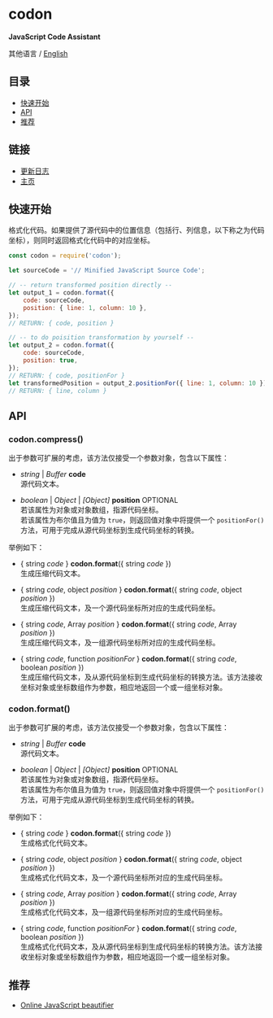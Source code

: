 #	codon
__JavaScript Code Assistant__

其他语言 / [English](./README.md)

##	目录

*	[快速开始](#快速开始)
*   [API](#api)
*	[推荐](#推荐)

##	链接

*	[更新日志](./CHANGELOG.md)
*	[主页](https://github.com/YounGoat/nodejs.jsai)

##	快速开始

格式化代码。如果提供了源代码中的位置信息（包括行、列信息，以下称之为代码坐标），则同时返回格式化代码中的对应坐标。

```javascript
const codon = require('codon');

let sourceCode = '// Minified JavaScript Source Code';

// -- return transformed position directly --
let output_1 = codon.format({ 
    code: sourceCode, 
    position: { line: 1, column: 10 },
});
// RETURN: { code, position }

// -- to do poisition transformation by yourself --
let output_2 = codon.format({ 
    code: sourceCode,
    position: true,
});
// RETURN: { code, positionFor }
let transformedPosition = output_2.positionFor({ line: 1, column: 10 });
// RETURN: { line, column }
```

##  API

### codon.compress()

出于参数可扩展的考虑，该方法仅接受一个参数对象，包含以下属性：
*   *string* | *Buffer* __code__  
    源代码文本。

*   *boolean* | *Object* | *[Object]* __position__ OPTIONAL  
    若该属性为对象或对象数组，指源代码坐标。  
    若该属性为布尔值且为值为 `true`，则返回值对象中将提供一个 `positionFor()` 方法，可用于完成从源代码坐标到生成代码坐标的转换。
    

举例如下：
*   { string *code* } __codon.format__({ string *code* })  
    生成压缩代码文本。

*   { string *code*, object *position* } __codon.format__({ string *code*, object *position* })  
    生成压缩代码文本，及一个源代码坐标所对应的生成代码坐标。

*   { string *code*, Array *position* } __codon.format__({ string *code*, Array *position* })  
    生成压缩代码文本，及一组源代码坐标所对应的生成代码坐标。

*   { string *code*, function *positionFor* } __codon.format__({ string *code*, boolean *position* })  
    生成压缩代码文本，及从源代码坐标到生成代码坐标的转换方法。该方法接收坐标对象或坐标数组作为参数，相应地返回一个或一组坐标对象。

### codon.format()

出于参数可扩展的考虑，该方法仅接受一个参数对象，包含以下属性：
*   *string* | *Buffer* __code__  
    源代码文本。

*   *boolean* | *Object* | *[Object]* __position__ OPTIONAL  
    若该属性为对象或对象数组，指源代码坐标。  
    若该属性为布尔值且为值为 `true`，则返回值对象中将提供一个 `positionFor()` 方法，可用于完成从源代码坐标到生成代码坐标的转换。
    

举例如下：
*   { string *code* } __codon.format__({ string *code* })  
    生成格式化代码文本。

*   { string *code*, object *position* } __codon.format__({ string *code*, object *position* })  
    生成格式化代码文本，及一个源代码坐标所对应的生成代码坐标。

*   { string *code*, Array *position* } __codon.format__({ string *code*, Array *position* })  
    生成格式化代码文本，及一组源代码坐标所对应的生成代码坐标。

*   { string *code*, function *positionFor* } __codon.format__({ string *code*, boolean *position* })  
    生成格式化代码文本，及从源代码坐标到生成代码坐标的转换方法。该方法接收坐标对象或坐标数组作为参数，相应地返回一个或一组坐标对象。

##  推荐

*   [Online JavaScript beautifier](http://jsbeautifier.org)

